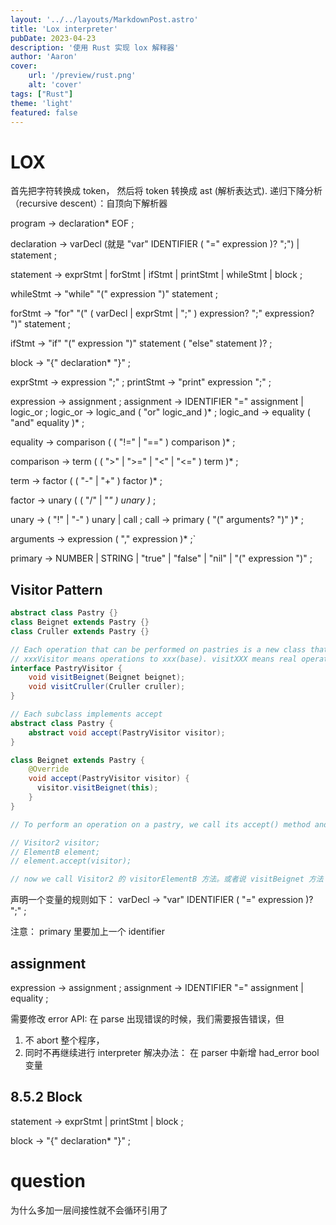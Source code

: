 ```yaml
---
layout: '../../layouts/MarkdownPost.astro'
title: 'Lox interpreter'
pubDate: 2023-04-23
description: '使用 Rust 实现 lox 解释器'
author: 'Aaron'
cover:
    url: '/preview/rust.png'
    alt: 'cover'
tags: ["Rust"]
theme: 'light'
featured: false
---
```


# LOX
首先把字符转换成 token，
然后将 token 转换成 ast (解析表达式).
递归下降分析（recursive descent）：自顶向下解析器

program        → declaration* EOF ;

declaration    → varDecl  (就是 "var" IDENTIFIER ( "=" expression )? ";")
               | statement ;

statement      → exprStmt
               | forStmt
               | ifStmt
               | printStmt
               | whileStmt
               | block ;

whileStmt      → "while" "(" expression ")" statement ;

forStmt        → "for" "(" ( varDecl | exprStmt | ";" )
                 expression? ";"
                 expression? ")" statement ;

ifStmt         → "if" "(" expression ")" statement
               ( "else" statement )? ;

block          → "{" declaration* "}" ;

exprStmt       → expression ";" ;
printStmt      → "print" expression ";" ;

expression     → assignment ;
assignment     → IDENTIFIER "=" assignment
               | logic_or ;
logic_or       → logic_and ( "or" logic_and )* ;
logic_and      → equality ( "and" equality )* ;

equality       → comparison ( ( "!=" | "==" ) comparison )* ;

comparison     → term ( ( ">" | ">=" | "<" | "<=" ) term )* ;

term           → factor ( ( "-" | "+" ) factor )* ;

factor         → unary ( ( "/" | "*" ) unary )* ;

unary          → ( "!" | "-" ) unary | call ;
call           → primary ( "(" arguments? ")" )* ;

arguments      → expression ( "," expression )* ;`

primary        → NUMBER | STRING | "true" | "false" | "nil"
               | "(" expression ")" ;

## Visitor Pattern

```java
abstract class Pastry {}
class Beignet extends Pastry {}
class Cruller extends Pastry {}

// Each operation that can be performed on pastries is a new class that implements the interface
// xxxVisitor means operations to xxx(base). visitXXX means real operation. param is XXX(derived)
interface PastryVisitor {
    void visitBeignet(Beignet beignet); 
    void visitCruller(Cruller cruller);
}

// Each subclass implements accept
abstract class Pastry {
    abstract void accept(PastryVisitor visitor);
}

class Beignet extends Pastry {
    @Override
    void accept(PastryVisitor visitor) {
      visitor.visitBeignet(this);
    }
}

// To perform an operation on a pastry, we call its accept() method and pass in the visitor for the operation we want to execute. 

// Visitor2 visitor;
// ElementB element;
// element.accept(visitor);

// now we call Visitor2 的 visitorElementB 方法。或者说 visitBeignet 方法 
```


声明一个变量的规则如下：
varDecl        → "var" IDENTIFIER ( "=" expression )? ";" ;

注意： primary 里要加上一个 identifier

## assignment
expression     → assignment ;
assignment     → IDENTIFIER "=" assignment
               | equality ;

需要修改 error API:
在 parse 出现错误的时候，我们需要报告错误，但
1. 不 abort 整个程序，
2. 同时不再继续进行 interpreter
解决办法： 在 parser 中新增 had_error bool 变量

## 8.5.2 Block

statement      → exprStmt
               | printStmt
               | block ;

block          → "{" declaration* "}" ;

# question
为什么多加一层间接性就不会循环引用了

